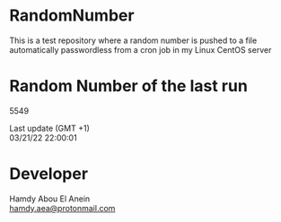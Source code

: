 # RandomNumber    
This is a test repository where a random number is pushed to a file automatically passwordless from a cron job in my Linux CentOS server    
# Random Number of the last run   
5549
      
Last update (GMT +1)    
03/21/22 22:00:01
# Developer    
Hamdy Abou El Anein   
hamdy.aea@protonmail.com
